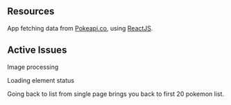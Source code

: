 ## Resources

App fetching data from [Pokeapi.co](https://pokeapi.co/), using [ReactJS](https://reactjs.org/).

## Active Issues

Image processing

Loading element status

Going back to list from single page brings you back to first 20 pokemon list.